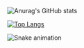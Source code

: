 ![Anurag's GitHub stats](https://github-readme-stats.vercel.app/api?username=fernandadefalco&show_icons=true&theme=nightowl&bg_color=#FFFFFF)

[![Top Langs](https://github-readme-stats.vercel.app/api/top-langs/?username=fernandadefalco&layout=compact&theme=nightowl)](https://github.com/fernandadefalco/github-readme-stats)

 ![Snake animation](https://github.com/fernandadefalco/fernandadefalco/blob/output/github-contribution-grid-snake.svg)
